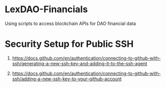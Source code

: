 # LexDAO-Financials
Using scripts to access blockchain APIs for DAO financial data


# Security Setup for Public SSH

  1. https://docs.github.com/en/authentication/connecting-to-github-with-ssh/generating-a-new-ssh-key-and-adding-it-to-the-ssh-agent

  2. https://docs.github.com/en/authentication/connecting-to-github-with-ssh/adding-a-new-ssh-key-to-your-github-account
